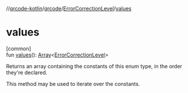 //[qrcode-kotlin](../../../index.md)/[qrcode](../index.md)/[ErrorCorrectionLevel](index.md)/[values](values.md)

# values

[common]\
fun [values](values.md)(): [Array](https://kotlinlang.org/api/latest/jvm/stdlib/kotlin/-array/index.html)&lt;[ErrorCorrectionLevel](index.md)&gt;

Returns an array containing the constants of this enum type, in the order they're declared.

This method may be used to iterate over the constants.
